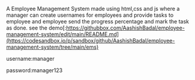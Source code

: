 A Employee Management System made using html,css and js where a manager can create usernames for employees and provide tasks to employee and employee send the progress percentage and mark the task as done.
see the demo[:https://githubbox.com/AashishBadal/employee-management-system/edit/main/README.md](https://codesandbox.io/p/sandbox/github/AashishBadal/employee-management-system/tree/main/ems)


username:manager

password:manager123
